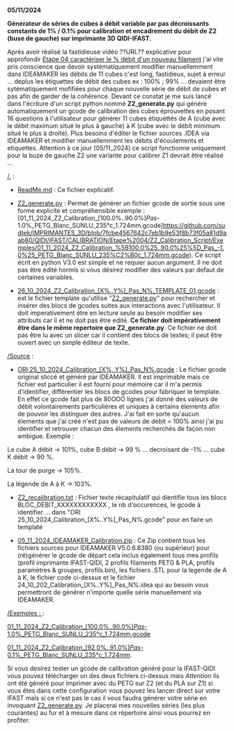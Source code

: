 **05/11/2024**

**Génerateur de séries de cubes à débit variable par pas décroissants constants de 1% / 0.1% pour calibration et encadrement du débit de Z2 (buse de gauche) sur imprimante 3D QIDI-IFAST.**

Aprés avoir réalisé la fastidieuse vidéo ??URL?? explicative pour approfondir [Etape 04 caractériser le % débit d'un nouveau filament](https://github.com/sudtek/IMPRIMANTES_3D/tree/f0b85f540401e21b22918730633c640832fa8458/QIDI/IFAST/CALIBRATION/Etape%2004) j'ai vite pris conscience que devoir systématiquement modifier manuellemment dans IDEAMAKER les débits de 11 cubes c'est long, fastidieux, sujet à erreur ... deplus les étiquettes de débit des cubes ex : 100% ; 99% ... devaient être sytématiquement mofifiées pour chaque nouvelle série de débit de cubes et pas afin de garder de la cohérence.  Devant ce constat je me suis lancé dans l'écriture d'un script python nommé **Z2_generate.py** qui génére automatiquement un gcode de calibration des cubes éprouvettes en posant 16 questions à l'utilisateur pour générer 11 cubes étiquettés de A (cube avec le débit maximum situé le plus à gauche) à K (cube avec le débit minimum situé le plus à droite). Plus besoins d'éditer le fichier sources .IDEA via IDEAMAKER et modifier manuellemment les débits d'écoulements et etiquettes. Attention à ce jour (05/11_2024) ce script fonctionne uniquement pour la buze de gauche Z2 une variante pour calibrer Z1 devrait être réalisé ...

[/.](https://github.com/sudtek/IMPRIMANTES_3D/tree/7fcbe4567642c7eb1b9e53f8b73f05a81d9aab80/QIDI/IFAST/CALIBRATION/Etape%2004/Z2_Calibration_Script) :

- [ReadMe.md](https://github.com/sudtek/IMPRIMANTES_3D/blob/7cafb12449ad44995997dd2e7e61ac8081cbc6da/QIDI/IFAST/CALIBRATION/Etape%2004/Z2_Calibration_Script/ReadMe.md) : Ce fichier explicatif.
  
- [Z2_generate.py](https://github.com/sudtek/IMPRIMANTES_3D/blob/b0ba36f662e1e2850cdf81203b2ab84ad15976f0/QIDI/IFAST/CALIBRATION/Etape%2004/Z2_Calibration_Script/Z2_generate.py) : Permet de générer un fichier gcode de sortie sous une forme explicite et compréhensible exemple : [01_11_2024_Z2_Calibration_[100.0%..90.0%]_Pas_-1.0%_PETG_Blanc_SUNLU_235°c_1.724mm.gcode]https://github.com/sudtek/IMPRIMANTES_3D/blob/7fcbe4567642c7eb1b9e53f8b73f05a81d9aab80/QIDI/IFAST/CALIBRATION/Etape%2004/Z2_Calibration_Script/Exemples/01_11_2024_Z2_Calibration_%5B100.0%25..90.0%25%5D_Pas_-1.0%25_PETG_Blanc_SUNLU_235%C2%B0c_1.724mm.gcode). Ce script écrit en python V3.0 est simple et ne requier aucun argument. Il ne doit pas être édité hormis si vous désirez modifier des valeurs par defaut de certaines variables.
  
- [26_10_2024_Z2_Calibration_[X%..Y%]_Pas_N%_TEMPLATE_01.gcode](https://github.com/sudtek/IMPRIMANTES_3D/blob/b0ba36f662e1e2850cdf81203b2ab84ad15976f0/QIDI/IFAST/CALIBRATION/Etape%2004/Z2_Calibration_Script/26_10_2024_Z2_Calibration_%5BX%25..Y%25%5D_Pas_N%25_TEMPLATE_01.gcode)  : est le fichier template qu'utilise "[Z2_generate.py](https://github.com/sudtek/IMPRIMANTES_3D/blob/b0ba36f662e1e2850cdf81203b2ab84ad15976f0/QIDI/IFAST/CALIBRATION/Etape%2004/Z2_Calibration_Script/Z2_generate.py)" pour rechercher et insérer des blocs de gcodes suites aux interactions avec l'utilisateur. Il doit imperativement être en lecture seule au besoin modifier ses attributs car il et ne doit pas être edité. **Ce fichier doit impérativement être dans le même repertoire que Z2_generate.py**. Ce fichier ne doit pas être lu avec un slicer car il contient des blocs de textes; il peut être ouvert avec un simple éditeur de texte.

[/Source](https://github.com/sudtek/IMPRIMANTES_3D/tree/7fcbe4567642c7eb1b9e53f8b73f05a81d9aab80/QIDI/IFAST/CALIBRATION/Etape%2004/Z2_Calibration_Script/SOURCE) :
- [ORI 25_10_2024_Calibration_[X%..Y%]_Pas_N%.gcode](https://github.com/sudtek/IMPRIMANTES_3D/blob/7fcbe4567642c7eb1b9e53f8b73f05a81d9aab80/QIDI/IFAST/CALIBRATION/Etape%2004/Z2_Calibration_Script/SOURCE/ORI%2025_10_2024_Calibration_%5BX%25..Y%25%5D_Pas_N%25.gcode) : Le fichier gcode original sliccé et généré par IDEAMAKER. Il est imprimable mais ce fichier est particulier il est fourni pour mémoire car il m'a permis d'identifier, différentier les blocs de gcodes pour fabriquer le template. En effet ce gcode fait plus de 80OOO lignes j'ai donné des valeurs de débit volontairements particuliéres et uniques à certains élements afin de pouvoir les distinguer des autres. J'ai fait en sorte qu'aucun élements que j'ai créé n'est pas de valeurs de débit = 100% ainsi j'ai pu identifier et retrouver chacun des élements recherchés de façon non ambigue. Exemple :

Le cube A débit -> 101%, cube B débit -> 99 % ... decroisant de -1% ... cube K débit -> 90 %.

La tour de purge -> 105%.

La légende de A à K -> 103%.

- [Z2_recalibration.txt](https://github.com/sudtek/IMPRIMANTES_3D/blob/7fcbe4567642c7eb1b9e53f8b73f05a81d9aab80/QIDI/IFAST/CALIBRATION/Etape%2004/Z2_Calibration_Script/SOURCE/Z2_recalibration.txt) : Fichier texte récapitulatif qui dientifie tous les blocs BLOC_DEBIT_XXXXXXXXXXXX , le nb d'occurences, le gcode à identifier ... dans "ORI 25_10_2024_Calibration_[X%..Y%]_Pas_N%.gcode" pour en faire un template

- [05_11_2024_IDEAMAKER_Calibration.zip](https://github.com/sudtek/IMPRIMANTES_3D/blob/25a1928895052bc615755bc975bd8cc815079d67/QIDI/IFAST/CALIBRATION/Etape%2004/Z2_Calibration_Script/SOURCE/05_11_2024_IDEAMAKER_Calibration.zip) : Ce Zip contient tous les fichiers sources pour IDEAMAKER V5.0.6.8380 (ou supérieur) pour (ré)générer le gcode de départ cela inclus également tous mes profils (profil imprimante IFAST-QIDI, 2 profils filaments PETG & PLA, profils paramètres & groupes, profils.bin), les fichiers .STL pour la legende de A à K, le fichier code ci-dessus et le fichier 24_10_202_Calibration_[X%..Y%]_Pas_N%.idea qui au besoin vous permettront de générer n'importe quelle série manuellement via IDEAMAKER.

[/Exemples :
](https://github.com/sudtek/IMPRIMANTES_3D/tree/204e1972eb45fdd40d08dab5522a269e7cdda403/QIDI/IFAST/CALIBRATION/Etape%2004/Z2_Calibration_Script/Exemples) :

[01_11_2024_Z2_Calibration_[100.0%..90.0%]_Pas_-1.0%_PETG_Blanc_SUNLU_235°c_1.724mm.gcode](https://github.com/sudtek/IMPRIMANTES_3D/blob/7fcbe4567642c7eb1b9e53f8b73f05a81d9aab80/QIDI/IFAST/CALIBRATION/Etape%2004/Z2_Calibration_Script/Exemples/01_11_2024_Z2_Calibration_%5B100.0%25..90.0%25%5D_Pas_-1.0%25_PETG_Blanc_SUNLU_235%C2%B0c_1.724mm.gcode)

[01_11_2024_Z2_Calibration_[92.0%..91.0%]_Pas_-0.1%_PETG_Blanc_SUNLU_235°c_1.724mm](https://github.com/sudtek/IMPRIMANTES_3D/blob/7fcbe4567642c7eb1b9e53f8b73f05a81d9aab80/QIDI/IFAST/CALIBRATION/Etape%2004/Z2_Calibration_Script/Exemples/01_11_2024_Z2_Calibration_%5B100.0%25..90.0%25%5D_Pas_-1.0%25_PETG_Blanc_SUNLU_235%C2%B0c_1.724mm.gcode).

Si vous desirez tester un gcode de calibration généré pour la IFAST-QIDI vous pouvez télécharger un des deux fichiers ci-dessus mais *Attention* ils ont été généré pour imprimer avec du PETG sur Z2 (et du PLA sur Z1) si vous êtes dans cette configuration vous pouvez les lancer direct sur votre IFAST mais si ce n'est pas le cas il vous faudra générer votre série en invoquant [Z2_generate.py](https://github.com/sudtek/IMPRIMANTES_3D/blob/b0ba36f662e1e2850cdf81203b2ab84ad15976f0/QIDI/IFAST/CALIBRATION/Etape%2004/Z2_Calibration_Script/Z2_generate.py). Je placerai mes nouvelles séries (les plus courantes) au fur et à mesure dans ce répertoire ainsi vous pourrez en profiter.  
